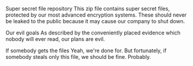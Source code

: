 Super secret file repository
This zip file contains super secret files, protected by our most advanced encryption systems. These should never be leaked to the public because it may cause our company to shut down.

Our evil goals
As described by the conveniently placed evidence which nobody will ever read, our plans are evil.

If somebody gets the files
Yeah, we're done for. But fortunately, if somebody steals only this file, we should be fine. Probably.
